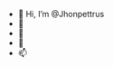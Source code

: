 - 👋 Hi, I’m @Jhonpettrus
- 👀 
- 🌱 
- 💞️ 
- 📫 

<!---
Jhonpettrus/Jhonpettrus is a ✨ special ✨ repository because its `README.md` (this file) appears on your GitHub profile.
You can click the Preview link to take a look at your changes.
--->
